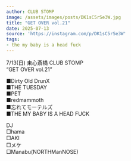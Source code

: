 ```yaml
---
author: CLUB STOMP
image: /assets/images/posts/DK1sC5rSe3W.jpg
title: "GET OVER vol.21"
date: 2025-07-13
source: 'https://instagram.com/p/DK1sC5rSe3W'
tags:
- the my baby is a head fuck
---
```

7/13(日) 東心斎橋 CLUB STOMP<br>
“GET OVER vol.21”

■Dirty Old DrunX<br>
■THE TUESDAY<br>
■PET<br>
■redmammoth<br>
■忘れてモーテルズ <br>
■THE MY BABY IS A HEAD FUCK

DJ<br>
□hama<br>
□AKI<br>
□メケ<br>
□Manabu(NORTHManNOSE)